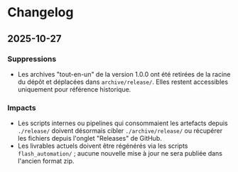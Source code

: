 # Changelog

## 2025-10-27

### Suppressions
- Les archives "tout-en-un" de la version 1.0.0 ont été retirées de la racine du dépôt et déplacées dans `archive/release/`. Elles restent accessibles uniquement pour référence historique.

### Impacts
- Les scripts internes ou pipelines qui consommaient les artefacts depuis `./release/` doivent désormais cibler `./archive/release/` ou récupérer les fichiers depuis l'onglet "Releases" de GitHub.
- Les livrables actuels doivent être régénérés via les scripts `flash_automation/` ; aucune nouvelle mise à jour ne sera publiée dans l'ancien format zip.
